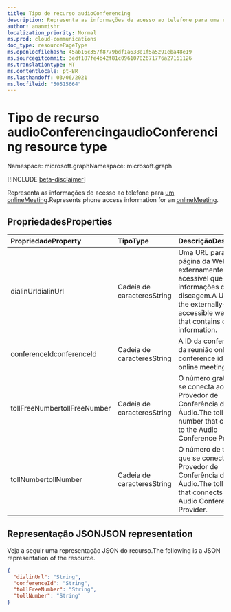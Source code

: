 ```yaml
---
title: Tipo de recurso audioConferencing
description: Representa as informações de acesso ao telefone para uma reunião online.
author: ananmishr
localization_priority: Normal
ms.prod: cloud-communications
doc_type: resourcePageType
ms.openlocfilehash: 45ab16c357f8779bdf1a638e1f5a5291eba48e19
ms.sourcegitcommit: 3edf187fe4b42f81c09610782671776a27161126
ms.translationtype: MT
ms.contentlocale: pt-BR
ms.lasthandoff: 03/06/2021
ms.locfileid: "50515664"
---
```

# <a name="audioconferencing-resource-type"></a><span data-ttu-id="d8a9c-103">Tipo de recurso audioConferencing</span><span class="sxs-lookup"><span data-stu-id="d8a9c-103">audioConferencing resource type</span></span>

<span data-ttu-id="d8a9c-104">Namespace: microsoft.graph</span><span class="sxs-lookup"><span data-stu-id="d8a9c-104">Namespace: microsoft.graph</span></span>

[!INCLUDE [beta-disclaimer](../../includes/beta-disclaimer.md)]

<span data-ttu-id="d8a9c-105">Representa as informações de acesso ao telefone para [um onlineMeeting](onlinemeeting.md).</span><span class="sxs-lookup"><span data-stu-id="d8a9c-105">Represents phone access information for an [onlineMeeting](onlinemeeting.md).</span></span>

## <a name="properties"></a><span data-ttu-id="d8a9c-106">Propriedades</span><span class="sxs-lookup"><span data-stu-id="d8a9c-106">Properties</span></span>

| <span data-ttu-id="d8a9c-107">Propriedade</span><span class="sxs-lookup"><span data-stu-id="d8a9c-107">Property</span></span>            | <span data-ttu-id="d8a9c-108">Tipo</span><span class="sxs-lookup"><span data-stu-id="d8a9c-108">Type</span></span>    | <span data-ttu-id="d8a9c-109">Descrição</span><span class="sxs-lookup"><span data-stu-id="d8a9c-109">Description</span></span>                                                                    |
|:--------------------|:--------|:-------------------------------------------------------------------------------|
| <span data-ttu-id="d8a9c-110">dialinUrl</span><span class="sxs-lookup"><span data-stu-id="d8a9c-110">dialinUrl</span></span>           | <span data-ttu-id="d8a9c-111">Cadeia de caracteres</span><span class="sxs-lookup"><span data-stu-id="d8a9c-111">String</span></span>  | <span data-ttu-id="d8a9c-112">Uma URL para a página da Web externamente acessível que contém informações de discagem.</span><span class="sxs-lookup"><span data-stu-id="d8a9c-112">A URL to the externally-accessible web page that contains dial-in information.</span></span> |
| <span data-ttu-id="d8a9c-113">conferenceId</span><span class="sxs-lookup"><span data-stu-id="d8a9c-113">conferenceId</span></span>        | <span data-ttu-id="d8a9c-114">Cadeia de caracteres</span><span class="sxs-lookup"><span data-stu-id="d8a9c-114">String</span></span>  | <span data-ttu-id="d8a9c-115">A ID da conferência da reunião online.</span><span class="sxs-lookup"><span data-stu-id="d8a9c-115">The conference id of the online meeting.</span></span>      |
| <span data-ttu-id="d8a9c-116">tollFreeNumber</span><span class="sxs-lookup"><span data-stu-id="d8a9c-116">tollFreeNumber</span></span>      | <span data-ttu-id="d8a9c-117">Cadeia de caracteres</span><span class="sxs-lookup"><span data-stu-id="d8a9c-117">String</span></span>  | <span data-ttu-id="d8a9c-118">O número gratuito que se conecta ao Provedor de Conferência de Áudio.</span><span class="sxs-lookup"><span data-stu-id="d8a9c-118">The toll-free number that connects to the Audio Conference Provider.</span></span>              |
| <span data-ttu-id="d8a9c-119">tollNumber</span><span class="sxs-lookup"><span data-stu-id="d8a9c-119">tollNumber</span></span>          | <span data-ttu-id="d8a9c-120">Cadeia de caracteres</span><span class="sxs-lookup"><span data-stu-id="d8a9c-120">String</span></span>  | <span data-ttu-id="d8a9c-121">O número de telefone que se conecta ao Provedor de Conferência de Áudio.</span><span class="sxs-lookup"><span data-stu-id="d8a9c-121">The toll number that connects to the Audio Conference Provider.</span></span>                   |

## <a name="json-representation"></a><span data-ttu-id="d8a9c-122">Representação JSON</span><span class="sxs-lookup"><span data-stu-id="d8a9c-122">JSON representation</span></span>

<span data-ttu-id="d8a9c-123">Veja a seguir uma representação JSON do recurso.</span><span class="sxs-lookup"><span data-stu-id="d8a9c-123">The following is a JSON representation of the resource.</span></span>

<!-- {
  "blockType": "resource",
  "optionalProperties": [

  ],
  "@odata.type": "microsoft.graph.audioConferencing"
}-->
```json
{
  "dialinUrl": "String",
  "conferenceId": "String",
  "tollFreeNumber": "String",
  "tollNumber": "String"
}
```

<!-- uuid: 8fcb5dbc-d5aa-4681-8e31-b001d5168d79
2015-10-25 14:57:30 UTC -->
<!--
{
  "type": "#page.annotation",
  "description": "audioConferencing resource",
  "keywords": "",
  "section": "documentation",
  "tocPath": "",
  "suppressions": []
}
-->



